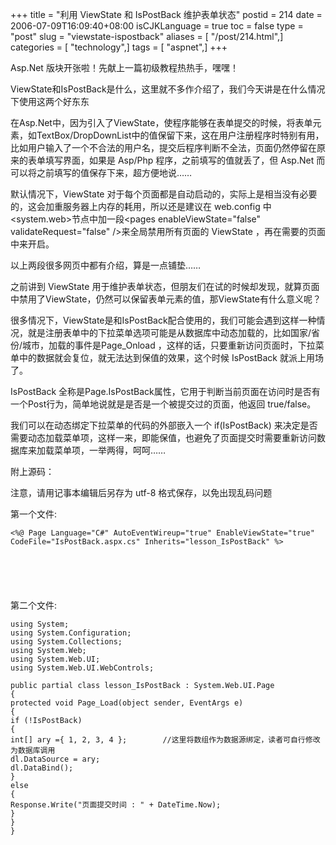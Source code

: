 +++
title = "利用 ViewState 和 IsPostBack 维护表单状态"
postid = 214
date = 2006-07-09T16:09:40+08:00
isCJKLanguage = true
toc = false
type = "post"
slug = "viewstate-ispostback"
aliases = [ "/post/214.html",]
categories = [ "technology",]
tags = [ "aspnet",]
+++


Asp.Net 版块开张啦！先献上一篇初级教程热热手，嘿嘿！

ViewState和IsPostBack是什么，这里就不多作介绍了，我们今天讲是在什么情况下使用这两个好东东

在Asp.Net中，因为引入了ViewState，使程序能够在表单提交的时候，将表单元素，如TextBox/DropDownList中的值保留下来，这在用户注册程序时特别有用，比如用户输入了一个不合法的用户名，提交后程序判断不全法，页面仍然停留在原来的表单填写界面，如果是
Asp/Php 程序，之前填写的值就丢了，但 Asp.Net
而可以将之前填写的值保存下来，超方便地说……

默认情况下，ViewState
对于每个页面都是自动启动的，实际上是相当没有必要的，这会加重服务器上内存的耗用，所以还是建议在
web.config 中\<system.web\>节点中加一段\<pages enableViewState="false"
validateRequest="false" /\>来全局禁用所有页面的 ViewState
，再在需要的页面中来开启。

以上两段很多网页中都有介绍，算是一点铺垫……<!--more-->

之前讲到 ViewState
用于维护表单状态，但朋友们在试的时候却发现，就算页面中禁用了ViewState，仍然可以保留表单元素的值，那ViewState有什么意义呢？

很多情况下，ViewState是和IsPostBack配合使用的，我们可能会遇到这样一种情况，就是注册表单中的下拉菜单选项可能是从数据库中动态加载的，比如国家/省份/城市，加载的事件是Page\_Onload
，这样的话，只要重新访问页面时，下拉菜单中的数据就会复位，就无法达到保值的效果，这个时候
IsPostBack 就派上用场了。

IsPostBack
全称是Page.IsPostBack属性，它用于判断当前页面在访问时是否有一个Post行为，简单地说就是是否是一个被提交过的页面，他返回
true/false。

我们可以在动态绑定下拉菜单的代码的外部嵌入一个 if(IsPostBack)
来决定是否需要动态加载菜单项，这样一来，即能保值，也避免了页面提交时需要重新访问数据库来加载菜单项，一举两得，呵呵……

附上源码：

注意，请用记事本编辑后另存为 utf-8 格式保存，以免出现乱码问题

第一个文件:

``` {line="1" lang="html"}
<%@ Page Language="C#" AutoEventWireup="true" EnableViewState="true" CodeFile="IsPostBack.aspx.cs" Inherits="lesson_IsPostBack" %>




         

```

第二个文件:

``` {line="1" lang="java"}
using System;
using System.Configuration;
using System.Collections;
using System.Web;
using System.Web.UI;
using System.Web.UI.WebControls;

public partial class lesson_IsPostBack : System.Web.UI.Page
{
protected void Page_Load(object sender, EventArgs e)
{
if (!IsPostBack)
{
int[] ary ={ 1, 2, 3, 4 };        //这里将数组作为数据源绑定，读者可自行修改为数据库调用
dl.DataSource = ary;
dl.DataBind();
}
else
{
Response.Write("页面提交时间 : " + DateTime.Now);
}
}
}
```
